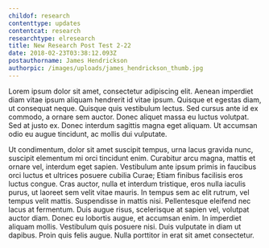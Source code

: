 ```yaml
---
childof: research
contenttype: updates
contentcat: research
researchtype: elresearch
title: New Research Post Test 2-22
date: 2018-02-23T03:38:12.093Z
postauthorname: James Hendrickson
authorpic: /images/uploads/james_hendrickson_thumb.jpg
---
```

Lorem ipsum dolor sit amet, consectetur adipiscing elit. Aenean imperdiet diam vitae ipsum aliquam hendrerit id vitae ipsum. Quisque et egestas diam, ut consequat neque. Quisque quis vestibulum lectus. Sed cursus ante id ex commodo, a ornare sem auctor. Donec aliquet massa eu luctus volutpat. Sed at justo ex. Donec interdum sagittis magna eget aliquam. Ut accumsan odio eu augue tincidunt, ac mollis dui vulputate.



Ut condimentum, dolor sit amet suscipit tempus, urna lacus gravida nunc, suscipit elementum mi orci tincidunt enim. Curabitur arcu magna, mattis et ornare vel, interdum eget sapien. Vestibulum ante ipsum primis in faucibus orci luctus et ultrices posuere cubilia Curae; Etiam finibus facilisis eros luctus congue. Cras auctor, nulla et interdum tristique, eros nulla iaculis purus, ut laoreet sem velit vitae mauris. In tempus sem ac elit rutrum, vel tempus velit mattis. Suspendisse in mattis nisi. Pellentesque eleifend nec lacus at fermentum. Duis augue risus, scelerisque at sapien vel, volutpat auctor diam. Donec eu lobortis augue, et accumsan enim. In imperdiet aliquam mollis. Vestibulum quis posuere nisi. Duis vulputate in diam ut dapibus. Proin quis felis augue. Nulla porttitor in erat sit amet consectetur.
